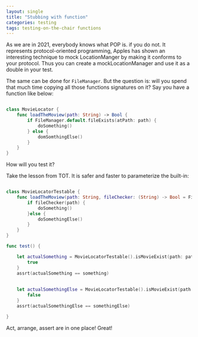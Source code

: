 ```yaml
---
layout: single
title: "Stubbing with function"
categories: testing
tags: testing-on-the-chair functions
---
```


As we are in 2021, everybody knows what POP is. if you do not. It represents protocol-oriented programming, Apples has shown an interesting technique to mock LocationManger by making it conforms to your protocol. Thus you can create a mockLocationManager and use it as a double in your test.

The same can be done for `FileManager`. But the question is: will you spend that much time copying all those functions signatures on it? Say you have a function like below:

```swift

class MovieLocator {
    func loadTheMoview(path: String) -> Bool {
        if FileManager.default.fileExists(atPath: path) {
        	doSomething()
        } else {
        	domSomthingElse()
        }
    }
}

```
How will you test it?

Take the lesson from TOT. It is safer and faster to parameterize the built-in: 

```swift

class MovieLocatorTestable {
    func loadTheMoview(path: String, fileChecker: (String) -> Bool = FileManager.default.fileExists) -> Bool {
        if fileChecker(path) {
            doSomething()
        }else {
            doSomethingElse()
        }
    }
}

func test() {

    let actualSomething = MovieLocatorTestable().isMovieExist(path: path) { path
        true
    }
    assrt(actualSomething == something)
    
    
    let actualSomethingElse = MovieLocatorTestable().isMovieExist(path: path) { path
        false
    }
    assrt(actualSomethingElse == somethingElse)

}


```

Act, arrange, assert are in one place!  Great!
